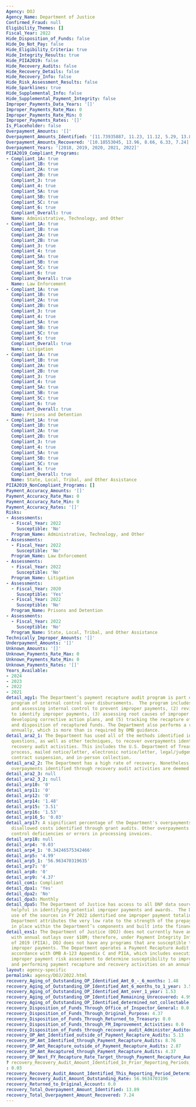 ```yaml
---
Agency: DOJ
Agency_Name: Department of Justice
Confirmed_Fraud: null
Eligibility_Themes: []
Fiscal_Year: 2022
Hide_Disposition_of_Funds: false
Hide_Do_Not_Pay: false
Hide_Eligibility_Criteria: true
Hide_Integrity_Results: true
Hide_PIIA2019: false
Hide_Recovery_Audits: false
Hide_Recovery_Details: false
Hide_Recovery_Info: false
Hide_Risk_Assessment_Results: false
Hide_Sparklines: true
Hide_Supplemental_Info: false
Hide_Supplemental_Payment_Integrity: false
Improper_Payments_Data_Years: '[]'
Improper_Payments_Rate_Max: 0
Improper_Payments_Rate_Min: 0
Improper_Payments_Rates: '[]'
Is_Placeholder: false
Overpayment_Amounts: '[]'
Overpayment_Amounts_Identified: '[11.73935887, 11.23, 11.12, 5.29, 13.89]'
Overpayment_Amounts_Recovered: '[10.18553045, 13.96, 8.66, 6.33, 7.24]'
Overpayment_Years: '[2018, 2019, 2020, 2021, 2022]'
PIIA2019_Compliant_Programs:
- Compliant_1A: true
  Compliant_1B: true
  Compliant_2A: true
  Compliant_2B: true
  Compliant_3: true
  Compliant_4: true
  Compliant_5A: true
  Compliant_5B: true
  Compliant_5C: true
  Compliant_6: true
  Compliant_Overall: true
  Name: Administrative, Technology, and Other
- Compliant_1A: true
  Compliant_1B: true
  Compliant_2A: true
  Compliant_2B: true
  Compliant_3: true
  Compliant_4: true
  Compliant_5A: true
  Compliant_5B: true
  Compliant_5C: true
  Compliant_6: true
  Compliant_Overall: true
  Name: Law Enforcement
- Compliant_1A: true
  Compliant_1B: true
  Compliant_2A: true
  Compliant_2B: true
  Compliant_3: true
  Compliant_4: true
  Compliant_5A: true
  Compliant_5B: true
  Compliant_5C: true
  Compliant_6: true
  Compliant_Overall: true
  Name: Litigation
- Compliant_1A: true
  Compliant_1B: true
  Compliant_2A: true
  Compliant_2B: true
  Compliant_3: true
  Compliant_4: true
  Compliant_5A: true
  Compliant_5B: true
  Compliant_5C: true
  Compliant_6: true
  Compliant_Overall: true
  Name: Prisons and Detention
- Compliant_1A: true
  Compliant_1B: true
  Compliant_2A: true
  Compliant_2B: true
  Compliant_3: true
  Compliant_4: true
  Compliant_5A: true
  Compliant_5B: true
  Compliant_5C: true
  Compliant_6: true
  Compliant_Overall: true
  Name: State, Local, Tribal, and Other Assistance
PIIA2019_NonCompliant_Programs: []
Payment_Accuracy_Amounts: '[]'
Payment_Accuracy_Rate_Max: 0
Payment_Accuracy_Rate_Min: 0
Payment_Accuracy_Rates: '[]'
Risks:
- Assessments:
  - Fiscal_Year: 2022
    Susceptible: 'No'
  Program_Name: Administrative, Technology, and Other
- Assessments:
  - Fiscal_Year: 2022
    Susceptible: 'No'
  Program_Name: Law Enforcement
- Assessments:
  - Fiscal_Year: 2022
    Susceptible: 'No'
  Program_Name: Litigation
- Assessments:
  - Fiscal_Year: 2020
    Susceptible: 'Yes'
  - Fiscal_Year: 2022
    Susceptible: 'No'
  Program_Name: Prisons and Detention
- Assessments:
  - Fiscal_Year: 2022
    Susceptible: 'No'
  Program_Name: State, Local, Tribal, and Other Assistance
Technically_Improper_Amounts: '[]'
Underpayment_Amounts: '[]'
Unknown_Amounts: '[]'
Unknown_Payments_Rate_Max: 0
Unknown_Payments_Rate_Min: 0
Unknown_Payments_Rates: '[]'
Years_Available:
- 2024
- 2023
- 2022
- 2021
detail_agy1: The Department’s payment recapture audit program is part of its overall
  program of internal control over disbursements.  The program includes (1) establishing
  and assessing internal control to prevent improper payments, (2) reviewing disbursements
  to identify improper payments, (3) assessing root causes of improper payments, (4)
  developing corrective action plans, and (5) tracking the recapture of improper payments
  and disposition of recaptured funds. The Department also performs a risk assessment
  annually, which is more than is required by OMB guidance.
detail_ara2_1: The Department has used all of the methods identified in the prior
  questions, as well as other techniques, to recover overpayments identified through
  recovery audit activities. This includes the U.S. Department of Treasury's reclamation
  process, mailed notice/letter, electronic notice/letter, legal/judgement collection,
  contract suspension, and in-person collection.
detail_ara2_2: The Department has a high rate of recovery. Nonetheless, in some instances,
  overpayments identified through recovery audit activities are deemed not collectible.
detail_ara2_3: null
detail_ara2_3_2: null
detail_arp10: '0'
detail_arp11: '0'
detail_arp12: '0'
detail_arp14: '1.48'
detail_arp15: '3.51'
detail_arp16: '1.53'
detail_arp16_5: '0.03'
detail_arp17: A significant percentage of the Department's overpayments results from
  disallowed costs identified through grant audits. Other overpayments result from
  control deficiencies or errors in processing invoices.
detail_arp18: null
detail_arp4: '0.03'
detail_arp4_1: '0.34246575342466'
detail_arp5: '4.99'
detail_arp5_1: '56.963470319635'
detail_arp7: '0'
detail_arp8: '0'
detail_arp9: '4.37'
detail_com1: Compliant
detail_dpa1: 'Yes'
detail_dpa2: 'No'
detail_dpa3: Monthly
detail_dpa5: The Department of Justice has access to all DNP data sources that are
  helpful in identifying potential improper payments and awards.  The Department’s
  use of the sources in FY 2022 identified one improper payment totaling $50,000.  The
  Department attributes the very low rate to the strength of the prepayment controls
  in place within the Department’s components and built into the financial systems.
detail_exs1: The Department of Justice (DOJ) does not currently have any programs
  with annual outlays over $10M; therefore, under Payment Integrity Information Act
  of 2019 (PIIA), DOJ does not have any programs that are susceptible to significant
  improper payments. The Department operates a Payment Recapture Audit Program, in
  accordance with OMB A-123 Appendix C and PIIA, which includes execution of an annual
  improper payment risk assessment to determine susceptibility to improper payments
  and performing payment recapture and recovery activities on an annual basis.
layout: agency-specific
permalink: agency/DOJ/2022.html
recovery_Aging_of_Outstanding_OP_Identified_Amt_0_-_6_months: 1.48
recovery_Aging_of_Outstanding_OP_Identified_Amt_6_months_to_1_year: 3.51
recovery_Aging_of_Outstanding_OP_Identified_Amt_over_1_year: 1.53
recovery_Aging_of_Outstanding_OP_Identified_Remaining_Unrecovered: 4.99
recovery_Aging_of_Outstanding_OP_Identified_determined_not_collectable: 0.03
recovery_Disposition_of_Funds_Through_Office_of_Inspector_General: 0.0
recovery_Disposition_of_Funds_Through_Original_Purpose: 4.37
recovery_Disposition_of_Funds_Through_Returned_to_Treasury: 0.0
recovery_Disposition_of_Funds_through_FM_Improvement_Activities: 0.0
recovery_Disposition_of_Funds_through_recovery_audit_Administer_Auditor: 0.0
recovery_OP_Amt_Identified_outside_of_Payment_Recapture_Audits: 5.13
recovery_OP_Amt_Identified_through_Payment_Recapture_Audits: 8.76
recovery_OP_Amt_Recapture_outside_of_Payment_Recapture_Audits: 2.87
recovery_OP_Amt_Recaptured_through_Payment_Recapture_Audits: 4.37
recovery_OP_Next_FY_Recapture_Rate_Target_through_Payment_Recapture_Audit: 0.98
? recovery_Recovery_Audit_Amount_Identified_In_Prior_Reporting_Periods_Determined_Not_Collectable_During_This_Reporting_Period
: 0.03
recovery_Recovery_Audit_Amount_Identified_This_Reporting_Period_Determined_Not_Collectable_Rate: 0.3424657534
recovery_Recovery_Audit_Amount_Outstanding_Rate: 56.9634703196
recovery_Returned_to_Original_Account: 0.0
recovery_Total_Overpayment_Amount_Identified: 13.89
recovery_Total_Overpayment_Amount_Recovered: 7.24
---
```

